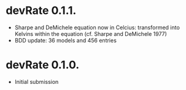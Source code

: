 # devRate 0.1.1.
* Sharpe and DeMichele equation now in Celcius: transformed into Kelvins within the equation (cf. Sharpe and DeMichele 1977)
* BDD update: 36 models and 456 entries

# devRate 0.1.0.
* Initial submission
